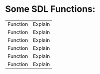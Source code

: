 # Some SDL Functions:
<table>
<tr>
  <td>Function</td>
  <td>Explain</td>
</tr>
<tr>
  <td>Function</td>
  <td>Explain</td>
</tr>
 <tr>
  <td>Function</td>
  <td>Explain</td>
</tr>
 <tr>
  <td>Function</td>
  <td>Explain</td>
</tr>
 <tr>
  <td>Function</td>
  <td>Explain</td>
</tr>
  <tr>
  <td>Function</td>
  <td>Explain</td>
</tr>
</table>
